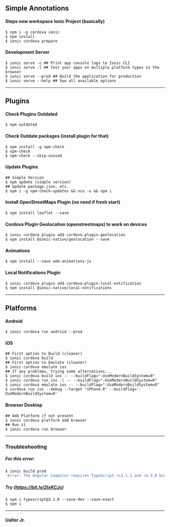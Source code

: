 ## Simple Annotations
#### Steps new workspace Ionic Project (basically)
```shell
$ npm i -g cordova ionic
$ npm install
$ ionic cordova prepare
```
#### Development Server
```shell
$ ionic serve -c ## Print app console logs to Ionic CLI
$ ionic serve -l ## Test your apps on multiple platform types in the browser
$ ionic serve --prod ## Build the application for production
$ ionic serve --help ## See all available options
```
---
## Plugins
#### Check Plugins Outdated
```shell
$ npm outdated
```
#### Check Outdate packages (install plugin for that)
```shell
$ npm install -g npm-check
$ npm-check
$ npm-check --skip-unused
```
#### Update Plugins
```shell
## Simple Version
$ npm update (simple version)
## Update package.json, etc.
$ npm i -g npm-check-updates && ncu -u && npm i
```
#### Install OpenStreetMaps Plugin (no need if fresh start)
```shell
$ npm install leaflet --save
```
#### Cordova Plugin Geolocation (openstreetmaps) to work on devices
```shell
$ ionic cordova plugin add cordova-plugin-geolocation
$ npm install @ionic-native/geolocation --save
```
#### Animations
```shell
$ npm install --save web-animations-js
```
#### Local Notifications Plugin
```shell
$ ionic cordova plugin add cordova-plugin-local-notification
$ npm install @ionic-native/local-notifications
```
---
## Platforms
#### Android
```shell
$ ionic cordova run android --prod
```
#### iOS
```shell
## First option to Build (cleaner)
$ ionic cordova build
## First option to Emulate (cleaner)
$ ionic cordova emulate ios
## If any problems, trying some alternatives...
$ ionic cordova build ios -- --buildFlag="-UseModernBuildSystem=0"
$ ionic cordova run ios -l -- --buildFlag="-UseModernBuildSystem=0"
$ ionic cordova emulate ios -- --buildFlag="-UseModernBuildSystem=0"
$ cordova run ios --debug --target "iPhone-8" --buildFlag='-UseModernBuildSystem=0'
```
#### Browser Desktop
```shell
## Add Platform if not present
$ ionic cordova platform add browser
## Run it
$ ionic cordova run browser
```
---
### Troubleshooting

##### For this error:
```diff
$ ionic build prod
-Error: The Angular Compiler requires TypeScript >=3.1.1 and <3.3.0 but 2.6.2 was found instead. 
```
##### Try (https://bit.ly/2IxKCJc)
```shell
$ npm i typescript@3.1.6 --save-dev --save-exact
$ npm i
```
---
#### Ualter Jr.
